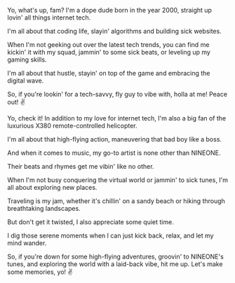 Yo, what's up, fam? I'm a dope dude born in the year 2000, straight up lovin' all things internet tech. 

I'm all about that coding life, slayin' algorithms and building sick websites. 

When I'm not geeking out over the latest tech trends, you can find me kickin' it with my squad, jammin' to some sick beats, or leveling up my gaming skills. 

I'm all about that hustle, stayin' on top of the game and embracing the digital wave. 

So, if you're lookin' for a tech-savvy, fly guy to vibe with, holla at me! Peace out! ✌️

Yo, check it! In addition to my love for internet tech, I'm also a big fan of the luxurious X380 remote-controlled helicopter. 

I'm all about that high-flying action, maneuvering that bad boy like a boss. 

And when it comes to music, my go-to artist is none other than NINEONE.

Their beats and rhymes get me vibin' like no other. 

When I'm not busy conquering the virtual world or jammin' to sick tunes, I'm all about exploring new places.

Traveling is my jam, whether it's chillin' on a sandy beach or hiking through breathtaking landscapes. 

But don't get it twisted, I also appreciate some quiet time. 

I dig those serene moments when I can just kick back, relax, and let my mind wander.

So, if you're down for some high-flying adventures, groovin' to NINEONE's tunes, and exploring the world with a laid-back vibe, hit me up. Let's make some memories, yo! ✌️

